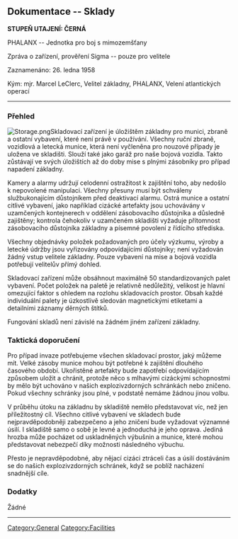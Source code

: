 ## Dokumentace -- Sklady

**STUPEŇ UTAJENÍ: ČERNÁ**

PHALANX -- Jednotka pro boj s mimozemšťany

Zpráva o zařízení, prověření Sigma -- pouze pro velitele

Zaznamenáno: 26. ledna 1958

Kým: mjr. Marcel LeClerc, Velitel základny, PHALANX, Velení atlantických
operací

------------------------------------------------------------------------

### Přehled

![](Storage.png "Storage.png")Skladovací zařízení je úložištěm základny
pro munici, zbraně a ostatní vybavení, které není právě v používání.
Všechny ruční zbraně, vozidlová a letecká munice, která není vyčleněna
pro nouzové případy je uložena ve skladišti. Slouží také jako garáž pro
naše bojová vozidla. Takto zůstávají ve svých úložištích až do doby mise
s plnými zásobníky pro případ napadení základny.

Kamery a alarmy udržují celodenní ostražitost k zajištění toho, aby
nedošlo k nepovolené manipulaci. Všechny přesuny musí být schváleny
službukonajícím důstojníkem před deaktivací alarmu. Ostrá munice a
ostatní citlivé vybavení, jako například cizácké artefakty jsou
uchovávány v uzamčených kontejnerech v oddělení zásobovacího důstojníka
a důsledně zajištěny; kontrola čehokoliv v uzamčeném skladišti vyžaduje
přítomnost zásobovacího důstojníka základny a písemné povolení z
řídícího střediska.

Všechny objednávky položek požadovaných pro účely výzkumu, výroby a
letecké údržby jsou vyřizovány odpovídajícími důstojníky; není vyžadován
žádný vstup velitele základny. Pouze vybavení na mise a bojová vozidla
potřebují velitelův přímý dohled.

Skladovací zařízení může obsáhnout maximálně 50 standardizovaných palet
vybavení. Počet položek na paletě je relativně nedůležitý, velikost je
hlavní omezující faktor s ohledem na rozlohu skladovacích prostor. Obsah
každé individuální palety je úzkostlivě sledován magnetickými etiketami
a detailními záznamy děrných štítků.

Fungování skladů není závislé na žádném jiném zařízení základny.

### Taktická doporučení

Pro případ invaze potřebujeme všechen skladovací prostor, jaký můžeme
mít. Velké zásoby munice mohou být potřebné k zajištění dlouhého
časového období. Ukořistěné artefakty bude zapotřebí odpovídajícím
způsobem uložit a chránit, protože něco s mlhavými cizáckými schopnostmi
by mělo být uchováno v našich explozivzdorných schránkách nebo zničeno.
Pokud všechny schránky jsou plné, v podstatě nemáme žádnou jinou volbu.

V průběhu útoku na základnu by skladiště nemělo představovat víc, než
jen příležitostný cíl. Všechno citlivé vybavení ve skladech bude
nejpravděpodobněji zabezpečeno a jeho zničení bude vyžadovat významné
úsilí. I skladiště samo o sobě je levné a jednoduchá je jeho oprava.
Jediná hrozba může pocházet od uskladněných výbušnin a munice, které
mohou představovat nebezpečí díky možnosti následného výbuchu.

Přesto je nepravděpodobné, aby nějací cizáci ztráceli čas a úsilí
dostáváním se do našich explozivzdorných schránek, když se poblíž
nacházení snadnější cíle.

### Dodatky

Žádné

------------------------------------------------------------------------

[Category:General](Category:General "wikilink")
[Category:Facilities](Category:Facilities "wikilink")